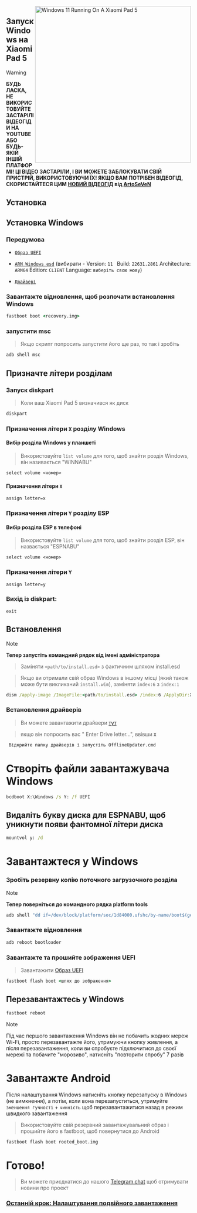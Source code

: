 <img align="right" src="https://raw.githubusercontent.com/erdilS/Port-Windows-11-Xiaomi-Pad-5/main/nabu.png" width="425" alt="Windows 11 Running On A Xiaomi Pad 5">

## Запуск Windows на Xiaomi Pad 5

> [!WARNING]
> **БУДЬ ЛАСКА, НЕ ВИКОРИСТОВУЙТЕ ЗАСТАРІЛІ ВІДЕОГІДИ НА YOUTUBE АБО БУДЬ-ЯКІЙ ІНШІЙ ПЛАТФОРМІ! ЦІ ВІДЕО ЗАСТАРІЛИ, І ВИ МОЖЕТЕ ЗАБЛОКУВАТИ СВІЙ ПРИСТРІЙ, ВИКОРИСТОВУЮЧИ ЇХ! ЯКЩО ВАМ ПОТРІБЕН ВІДЕОГІД, СКОРИСТАЙТЕСЯ ЦИМ [НОВИЙ ВІДЕОГІД](https://www.youtube.com/watch?v=rGPbdFq7gKs) від [ArtoSeVeN](https://www.youtube.com/channel/UCYjwfxlYlJ7Nnzv01oszQvA)**


## Установка

## Установка Windows

### Передумова
  
- [```Образ UEFI```](https://github.com/erdilS/Port-Windows-11-Xiaomi-Pad-5/releases/download/UEFI/uefi-v3.img)

- [```ARM Windows esd```](https://worproject.com/esd) (вибирати - Version:  ```11 ``` Build:  ```22631.2861``` Architecture:  ```ARM64``` Edition:  ```CLIENT``` Language:  ```виберіть свою мову```)
  
- [```Драйвері```](https://github.com/map220v/MiPad5-Drivers/releases/latest)

### Завантажте відновлення, щоб розпочати встановлення Windows

```cmd
fastboot boot <recovery.img>
```


### запустити msc
> Якщо скрипт попросить запустити його ще раз, то так і зробіть

```cmd
adb shell msc
```

## Призначте літери розділам

### Запуск diskpart

> Коли ваш Xiaomi Pad 5 визначився як диск

```cmd
diskpart
```

### Призначення літери `X` розділу Windows

#### Вибір розділа Windows у планшеті
> Використовуйте `list volume` для того, щоб знайти розділ Windows, він називається "WINNABU"

```diskpart
select volume <номер>
```

#### Призначення літери `X`
```diskpart
assign letter=x
```

### Призначення літери `Y` розділу ESP

#### Вибір розділа ESP в телефоні
> Використовуйте `list volume` для того, щоб знайти розділ ESP, він назвається "ESPNABU"

```diskpart
select volume <номер>
```

### Призначення літери `Y`

```diskpart
assign letter=y
```

### Вихід із diskpart:
```diskpart
exit
```


## Встановлення
> [!NOTE]
> **Тепер запустіть командний рядок від імені адміністратора**

> Заміняти `<path/to/install.esd>` з фактичним шляхом install.esd

> Якщо ви отримали свій образ Windows в іншому місці (який також може бути викликаний `install.wim`), заміняти `index:6` з `index:1`

```cmd
dism /apply-image /ImageFile:<path/to/install.esd> /index:6 /ApplyDir:X:\
```


### Встановлення драйверів

> Ви можете завантажити драйвери [тут](https://github.com/map220v/MiPad5-Drivers/releases/latest)

> якщо він попросить вас " Enter Drive letter...", ввівши **`X`**

```cmd
 Відкрийте папку драйверів і запустіть OfflineUpdater.cmd
```

# Створіть файли завантажувача Windows

```cmd
bcdboot X:\Windows /s Y: /f UEFI
```
## Видаліть букву диска для ESPNABU, щоб уникнути появи фантомної літери диска

```cmd
mountvol y: /d
```

# Завантажтеся у Windows

### Зробіть резервну копію поточного загрузочного розділа
> [!NOTE]
> **Тепер поверніться до командного рядка platform tools**
```cmd
adb shell "dd if=/dev/block/platform/soc/1d84000.ufshc/by-name/boot$(getprop ro.boot.slot_suffix) of=/tmp/rooted_boot.img" && adb pull /tmp/rooted_boot.img
```

### Завантажте відновлення

```cmd
adb reboot bootloader
```

### Завантажте та прошийте зображення UEFI
> Завантажити [Образ UEFI](https://github.com/erdilS/Port-Windows-11-Xiaomi-Pad-5/releases/download/UEFI/uefi-v3.img)
```cmd
fastboot flash boot <шлях до зображення>
```
## Перезавантажтесь у Windows
```cmd
fastboot reboot
```
> [!NOTE]
> Під час першого завантаження Windows він не побачить жодних мереж Wi-Fi, просто перезавантажте його, утримуючи кнопку живлення, а після перезавантаження, коли ви спробуєте підключитися до своєї мережі та побачите "морозиво", натисніть "повторити спробу" 7 разів

# Завантажте Android
Після налаштування Windows натисніть кнопку перезапуску в Windows (не вимкнення), а потім, коли вона перезапуститься, утримуйте `зменшення гучності` + `чинність` щоб перезавантажитися назад в режим швидкого завантаження
> Використовуйте свій резервний завантажувальний образ і прошийте його в fastboot, щоб повернутися до Android

```cmd
fastboot flash boot rooted_boot.img
```

# Готово!
> Ви можете приєднатися до нашого [Telegram chat](https://t.me/nabuwoa) щоб отримувати новини про проект
### [Останній крок: Налаштування подвійного завантаження](dualboot-uk.md)
